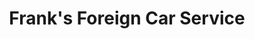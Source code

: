 ---
title: "Frank's Foreign Car Service"
url: /san-clemente/franks-foreign-car-service/
shop: car repair
---